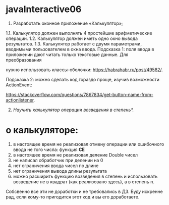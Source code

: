 # javaInteractive06
1. Разработать оконное приложение «Калькулятор»;

1.1. Калькулятор должен выполнять 4 простейшие арифметические операции.
1.2. Калькулятор должен иметь одно окно вывода результатов.
1.3. Калькулятор работает с двумя параметрами, вводимыми пользователем в окна ввода.
Подсказка 1: поля ввода в приложении дают читать только текстовые данные. Для преобразования

нужно использовать классы-оболочки: https://habrahabr.ru/post/49582/.

Подсказка 2: можно сделать код гораздо проще, изучив возможности ActionEvent:

https://stackoverflow.com/questions/7867834/get-button-name-from-actionlistener.

2. _Научить калькулятор операции возведения в степень*._
# о калькуляторе:
1. в настоящее время не реализовал отмену операции или ошибочного ввода не того числа: функция **СЕ**
2. в настояшее время не реализовал деление Double чисел
3. не написал обработчик при делении на 0
4. нет ограничения ввода чисел по длине
5. нет ограничения вывода длины результата
6. можно расширить функцию возведения в степень и использовать возведение не в квадрат (как реализовано здесь), а в степень n.

Собсвенно все эти не доработки и не требовались в ДЗ. Буду искренне рад, если кому-то пригодится этот код и вы его доработаете.
